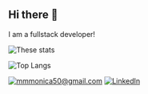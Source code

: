 ## Hi there 👋

I am a fullstack developer!

![These stats](https://github-readme-stats.vercel.app/api?username=mmmonica50&theme=great-gatsby&show_icons=true&private=true)

![Top Langs](https://github-readme-stats.vercel.app/api/top-langs/?username=mmmonica50&theme=great-gatsby)

<a href="mailto:mmmonica50@gmail.com">![mmmonica50@gmail.com](https://img.shields.io/badge/Gmail-D14836?style=for-the-badge&logo=gmail&logoColor=white)</a>
<a href="<https://linkedin.com/in/mmmonica50>">![LinkedIn](https://img.shields.io/badge/LinkedIn-0077B5?style=for-the-badge&logo=linkedin&logoColor=white)</a>
